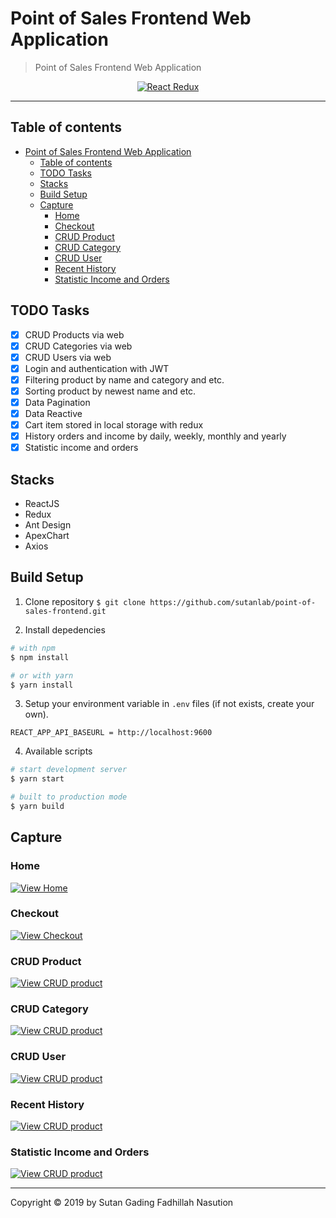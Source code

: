 # Point of Sales Frontend Web Application

> Point of Sales Frontend Web Application

<p align="center">
  <a href="https://reactjs.org/">
    <img title="React Redux" src="https://miro.medium.com/max/800/1*bs6W6c6yYS36PcD9joLVtw.png">
  </a>
</p>

----

## Table of contents
- [Point of Sales Frontend Web Application](#point-of-sales-frontend-web-application)
  - [Table of contents](#table-of-contents)
  - [TODO Tasks](#todo-tasks)
  - [Stacks](#stacks)
  - [Build Setup](#build-setup)
  - [Capture](#capture)
    - [Home](#home)
    - [Checkout](#checkout)
    - [CRUD Product](#crud-product)
    - [CRUD Category](#crud-category)
    - [CRUD User](#crud-user)
    - [Recent History](#recent-history)
    - [Statistic Income and Orders](#statistic-income-and-orders)

## TODO Tasks
- [x] CRUD Products via web
- [x] CRUD Categories via web
- [x] CRUD Users via web
- [x] Login and authentication with JWT
- [x] Filtering product by name and category and etc.
- [x] Sorting product by newest name and etc.
- [x] Data Pagination
- [x] Data Reactive
- [x] Cart item stored in local storage with redux
- [x] History orders and income by daily, weekly, monthly and yearly
- [x] Statistic income and orders

## Stacks
- ReactJS
- Redux
- Ant Design
- ApexChart
- Axios

## Build Setup
1. Clone repository
`$ git clone https://github.com/sutanlab/point-of-sales-frontend.git`

2. Install depedencies
```bash
# with npm
$ npm install

# or with yarn
$ yarn install
```

3. Setup your environment variable in `.env` files (if not exists, create your own).
```env
REACT_APP_API_BASEURL = http://localhost:9600

```

4. Available scripts
```bash
# start development server
$ yarn start 

# built to production mode
$ yarn build
```

## Capture

### Home
[![View Home](https://raw.githubusercontent.com/sutanlab/point-of-sales-frontend/master/capture/home.png)](https://raw.githubusercontent.com/sutanlab/point-of-sales-frontend/master/capture/home.png)

### Checkout
[![View Checkout](https://raw.githubusercontent.com/sutanlab/point-of-sales-frontend/master/capture/checkout.png)](https://raw.githubusercontent.com/sutanlab/point-of-sales-frontend/master/capture/checkout.png)

### CRUD Product
[![View CRUD product](https://raw.githubusercontent.com/sutanlab/point-of-sales-frontend/master/capture/crud-product.png)](https://raw.githubusercontent.com/sutanlab/point-of-sales-frontend/master/capture/crud-product.png)

### CRUD Category
[![View CRUD product](https://raw.githubusercontent.com/sutanlab/point-of-sales-frontend/master/capture/crud-category.png)](https://raw.githubusercontent.com/sutanlab/point-of-sales-frontend/master/capture/crud-category.png)

### CRUD User
[![View CRUD product](https://raw.githubusercontent.com/sutanlab/point-of-sales-frontend/master/capture/crud-user.png)](https://raw.githubusercontent.com/sutanlab/point-of-sales-frontend/master/capture/crud-user.png)

### Recent History
[![View CRUD product](https://raw.githubusercontent.com/sutanlab/point-of-sales-frontend/master/capture/history.png)](https://raw.githubusercontent.com/sutanlab/point-of-sales-frontend/master/capture/history.png)

### Statistic Income and Orders
[![View CRUD product](https://raw.githubusercontent.com/sutanlab/point-of-sales-frontend/master/capture/statistic.png)](https://raw.githubusercontent.com/sutanlab/point-of-sales-frontend/master/capture/statistic.png)

---
Copyright © 2019 by Sutan Gading Fadhillah Nasution

